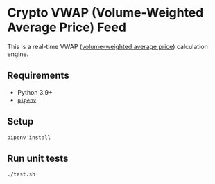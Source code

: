 # Crypto VWAP (Volume-Weighted Average Price) Feed

This is a real-time VWAP ([volume-weighted average price](https://en.wikipedia.org/wiki/Volume-weighted_average_price)) calculation engine.

## Requirements

- Python 3.9+
- [`pipenv`](https://pypi.org/project/pipenv/)

## Setup

```
pipenv install
```

## Run unit tests

```
./test.sh
```
